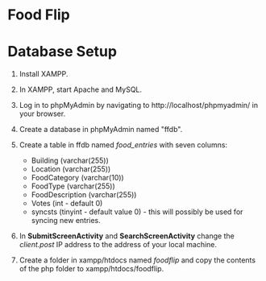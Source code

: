 # Food Flip

# Database Setup

1. Install XAMPP.
2. In XAMPP, start Apache and MySQL.
3. Log in to phpMyAdmin by navigating to http://localhost/phpmyadmin/ in your browser.
4. Create a database in phpMyAdmin named "ffdb".
5. Create a table in ffdb named *food_entries* with seven columns:

	* Building (varchar(255))
	* Location (varchar(255))
	* FoodCategory (varchar(10))
	* FoodType (varchar(255))
	* FoodDescription (varchar(255))
	* Votes (int - default 0)
	* syncsts (tinyint - default value 0) - this will possibly be used for syncing new entries.

6. In **SubmitScreenActivity** and **SearchScreenActivity** change the *client.post* IP address to the address of your local machine.
7. Create a folder in xampp/htdocs named *foodflip* and copy the contents of the php folder to xampp/htdocs/foodflip.

